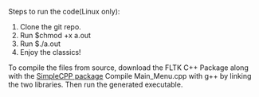 Steps to run the code(Linux only):
1. Clone the git repo.
2. Run $chmod +x a.out
3. Run $./a.out
4. Enjoy the classics!

To compile the files from source, download the FLTK C++ Package along with the [SimpleCPP package](https://www.cse.iitb.ac.in/~ranade/simplecpp/)
Compile Main_Menu.cpp with g++ by linking the two libraries.
Then run the generated executable.

